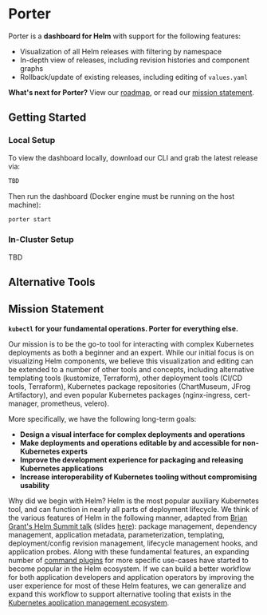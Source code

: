 # Porter

Porter is a **dashboard for Helm** with support for the following features:
- Visualization of all Helm releases with filtering by namespace
- In-depth view of releases, including revision histories and component graphs
- Rollback/update of existing releases, including editing of `values.yaml`

**What's next for Porter?** View our [roadmap](#ROADMAP), or read our [mission statement](#mission-statement). 

## Getting Started

### Local Setup

To view the dashboard locally, download our CLI and grab the latest release via:

```sh
TBD
```

Then run the dashboard (Docker engine must be running on the host machine):

```sh
porter start
```

### In-Cluster Setup

TBD

## Alternative Tools

## Mission Statement

**`kubectl` for your fundamental operations. Porter for everything else.**

Our mission is to be the go-to tool for interacting with complex Kubernetes deployments as both a beginner and an expert. While our initial focus is on visualizing Helm components, we believe this visualization and editing can be extended to a number of other tools and concepts, including alternative templating tools (kustomize, Terraform), other deployment tools (CI/CD tools, Terraform), Kubernetes package repositories (ChartMuseum, JFrog Artifactory), and even popular Kubernetes packages (nginx-ingress, cert-manager, prometheus, velero). 

More specifically, we have the following long-term goals:
- **Design a visual interface for complex deployments and operations**
- **Make deployments and operations editable by and accessible for non-Kubernetes experts**
- **Improve the development experience for packaging and releasing Kubernetes applications**
- **Increase interoperability of Kubernetes tooling without compromising usability**

Why did we begin with Helm? Helm is the most popular auxiliary Kubernetes tool, and can function in nearly all parts of deployment lifecycle. We think of the various features of Helm in the following manner, adapted from [Brian Grant's Helm Summit talk](https://www.youtube.com/watch?v=F-TlC8nIz8s) (slides [here](https://docs.google.com/presentation/d/10dp4hKciccincnH6pAFf7t31s82iNvtt_mwhlUbeCDw/edit#slide=id.g32690131a8_0_5)): package management, dependency management, application metadata, parameterization, templating, deployment/config revision management, lifecycle management hooks, and application probes. Along with these fundamental features, an expanding number of [command plugins](https://helm.sh/docs/community/related/#helm-plugins) for more specific use-cases have started to become popular in the Helm ecosystem. If we can build a better workflow for both application developers and application operators by improving the user experience for most of these Helm features, we can generalize and expand this workflow to support alternative tooling that exists in the [Kubernetes application management ecosystem](https://docs.google.com/spreadsheets/d/1FCgqz1Ci7_VCz_wdh8vBitZ3giBtac_H8SBw4uxnrsE/edit#gid=0). 
